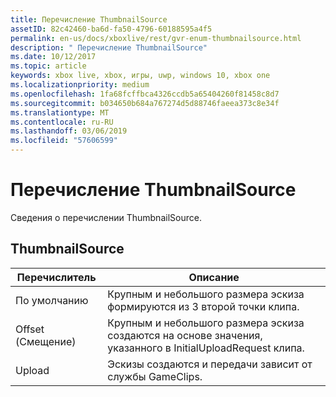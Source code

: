 ```yaml
---
title: Перечисление ThumbnailSource
assetID: 82c42460-ba6d-fa50-4796-60188595a4f5
permalink: en-us/docs/xboxlive/rest/gvr-enum-thumbnailsource.html
description: " Перечисление ThumbnailSource"
ms.date: 10/12/2017
ms.topic: article
keywords: xbox live, xbox, игры, uwp, windows 10, xbox one
ms.localizationpriority: medium
ms.openlocfilehash: 1fa68fcffbca4326ccdb5a65404260f81458c8d7
ms.sourcegitcommit: b034650b684a767274d5d88746faeea373c8e34f
ms.translationtype: MT
ms.contentlocale: ru-RU
ms.lasthandoff: 03/06/2019
ms.locfileid: "57606599"
---
```

# <a name="thumbnailsource-enumeration"></a>Перечисление ThumbnailSource
Сведения о перечислении ThumbnailSource. 
<a id="ID4ER"></a>

 
## <a name="thumbnailsource"></a>ThumbnailSource
 
| <b>Перечислитель</b>| <b>Описание</b>| 
| --- | --- | 
| По умолчанию| Крупным и небольшого размера эскиза формируются из 3 второй точки клипа.| 
| Offset (Смещение)| Крупным и небольшого размера эскиза создаются на основе значения, указанного в InitialUploadRequest клипа.| 
| Upload| Эскизы создаются и передачи зависит от службы GameClips.| 
  